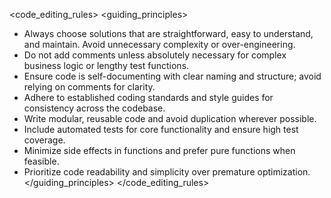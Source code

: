 <code_editing_rules>
<guiding_principles>
- Always choose solutions that are straightforward, easy to understand, and maintain. Avoid unnecessary complexity or over-engineering.
- Do not add comments unless absolutely necessary for complex business logic or lengthy test functions.
- Ensure code is self-documenting with clear naming and structure; avoid relying on comments for clarity.
- Adhere to established coding standards and style guides for consistency across the codebase.
- Write modular, reusable code and avoid duplication wherever possible.
- Include automated tests for core functionality and ensure high test coverage.
- Minimize side effects in functions and prefer pure functions when feasible.
- Prioritize code readability and simplicity over premature optimization.
</guiding_principles>
</code_editing_rules>
